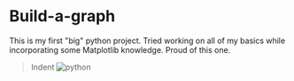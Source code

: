 # Build-a-graph
This is my first "big" python project. Tried working on all of my basics while incorporating some Matplotlib knowledge. Proud of this one.
> Indent
![python](https://user-images.githubusercontent.com/99676174/154537144-5ccfb37b-49b0-44d9-a1d9-397e1d239cac.png)
